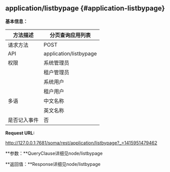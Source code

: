 ## application/listbypage {#application-listbypage}

**基本信息：**

| 方法描述 | 分页查询应用列表 |
| --- | --- |
| 请求方法 | POST |
| API | application/listbypage |
| 权限 | 系统管理员 | 是 |
|  | 租户管理员 | 是 |
|  | 系统用户 | 是 |
|  | 租户用户 | 是 |
| 多语 | 中文名称 | 分页查询应用列表 |
|  | 英文名称 | **Query applications by page** |
| 是否记入事件 | 否 |

**Request URL:**

http://127.0.0.1:7681/soma/rest/application/listbypage?_=1415951479462

**参数：**QueryClause详细见node/listbypage

**返回值：**Response详细见node/listbypage